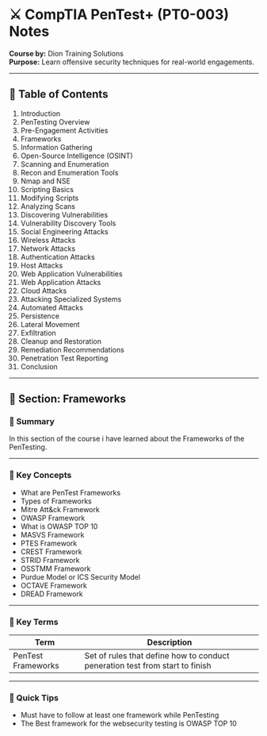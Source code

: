 
# ⚔️ CompTIA PenTest+ (PT0-003) Notes  
**Course by:** Dion Training Solutions  
**Purpose:** Learn offensive security techniques for real-world engagements.

---

## 📘 Table of Contents

1. Introduction  
2. PenTesting Overview  
3. Pre-Engagement Activities  
4. Frameworks  
5. Information Gathering  
6. Open-Source Intelligence (OSINT)  
7. Scanning and Enumeration  
8. Recon and Enumeration Tools  
9. Nmap and NSE  
10. Scripting Basics  
11. Modifying Scripts  
12. Analyzing Scans  
13. Discovering Vulnerabilities  
14. Vulnerability Discovery Tools  
15. Social Engineering Attacks  
16. Wireless Attacks  
17. Network Attacks  
18. Authentication Attacks  
19. Host Attacks  
20. Web Application Vulnerabilities  
21. Web Application Attacks  
22. Cloud Attacks  
23. Attacking Specialized Systems  
24. Automated Attacks  
25. Persistence  
26. Lateral Movement  
27. Exfiltration  
28. Cleanup and Restoration  
29. Remediation Recommendations  
30. Penetration Test Reporting  
31. Conclusion  

---

## 🧠 Section: Frameworks

### 🔹 Summary  
In this section of the course i have learned about the Frameworks of the PenTesting.

---

### 🔑 Key Concepts  
- What are PenTest Frameworks
- Types of Frameworks
- Mitre Att&ck Framework
- OWASP Framework
- What is OWASP TOP 10
- MASVS Framework
- PTES Framework
- CREST Framework
- STRID Framework
- OSSTMM Framework
- Purdue Model or ICS Security Model
- OCTAVE Framework
- DREAD Framework

---

### 📌 Key Terms  
| Term | Description |
|------|-------------|
| PenTest Frameworks | Set of rules that define how to conduct peneration test from start to finish |



---

### 🧪 Quick Tips  
- Must have to follow at least one framework while PenTesting
- The Best framework for the websecurity testing is OWASP TOP 10 

